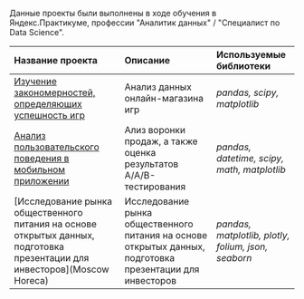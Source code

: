 

Данные проекты были выполнены в ходе обучения в Яндекс.Практикуме, профессии "Аналитик данных" / "Специалист по Data Science".

| Название проекта | Описание | Используемые библиотеки | 
| :---------------------- | :---------------------- | :---------------------- |
| [Изучение закономерностей, определяющих успешность игр](Games) | Анализ данных онлайн-магазина игр| *pandas, scipy, matplotlib* |
| [Анализ пользовательского поведения в мобильном приложении](AB) | Ализ воронки продаж, а также оценка результатов A/A/B-тестирования | *pandas, datetime, scipy, math, matplotlib* |
| [Исследование рынка общественного питания на основе открытых данных, подготовка презентации для инвесторов](Moscow Horeca) |Исследование рынка общественного питания на основе открытых данных, подготовка презентации для инвесторов | *pandas, matplotlib, plotly, folium, json, seaborn* |